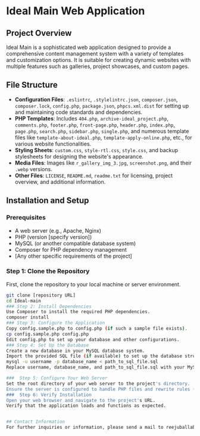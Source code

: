# Ideal Main Web Application

## Project Overview
Ideal Main is a sophisticated web application designed to provide a comprehensive content management system with a variety of templates and customization options. It is suitable for creating dynamic websites with multiple features such as galleries, project showcases, and custom pages.

## File Structure
- **Configuration Files**: `.eslintrc`, `.stylelintrc.json`, `composer.json`, `composer.lock`, `config.php`, `package.json`, `phpcs.xml.dist` for setting up and maintaining code standards and dependencies.
- **PHP Templates**: Includes `404.php`, `archive-ideal_project.php`, `comments.php`, `footer.php`, `front-page.php`, `header.php`, `index.php`, `page.php`, `search.php`, `sidebar.php`, `single.php`, and numerous template files like `template-about-ideal.php`, `template-apply-online.php`, etc., for various website functionalities.
- **Styling Sheets**: `custom.css`, `style-rtl.css`, `style.css`, and backup stylesheets for designing the website's appearance.
- **Media Files**: Images like `r_gallery_img_3.jpg`, `screenshot.png`, and their `.webp` versions.
- **Other Files**: `LICENSE`, `README.md`, `readme.txt` for licensing, project overview, and additional information.

## Installation and Setup

### Prerequisites
- A web server (e.g., Apache, Nginx)
- PHP (version [specify version])
- MySQL (or another compatible database system)
- Composer for PHP dependency management
- [Any other specific requirements of the project]

### Step 1: Clone the Repository
First, clone the repository to your local machine or server environment.
```bash
git clone [repository URL]
cd Ideal-main
### Step 2: Install Dependencies
Use Composer to install the required PHP dependencies.
composer install
### Step 3: Configure the Application
Copy config.sample.php to config.php (if such a sample file exists).
cp config.sample.php config.php
Edit config.php to set up your database and other configurations.
### Step 4: Set Up the Database
Create a new database in your MySQL database system.
Import the provided SQL file (if available) to set up the database structure.
mysql -u username -p database_name < path_to_sql_file.sql
Replace username, database_name, and path_to_sql_file.sql with your MySQL username, newly created database name, and the path to the provided SQL file, respectively.

###  Step 5: Configure Your Web Server
Set the root directory of your web server to the project's directory.
Ensure the server is configured to handle PHP files and rewrite rules (if using Apache, ensure .htaccess is configured correctly).
###  Step 6: Verify Installation
Open your web browser and navigate to the project's URL.
Verify that the application loads and functions as expected.


## Contact Information
For further inquiries or information, please send a mail to reejuballabh269@gmail.com.

